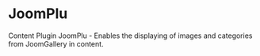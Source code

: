 # JoomPlu
Content Plugin JoomPlu - Enables the displaying of images and categories from JoomGallery in content.
